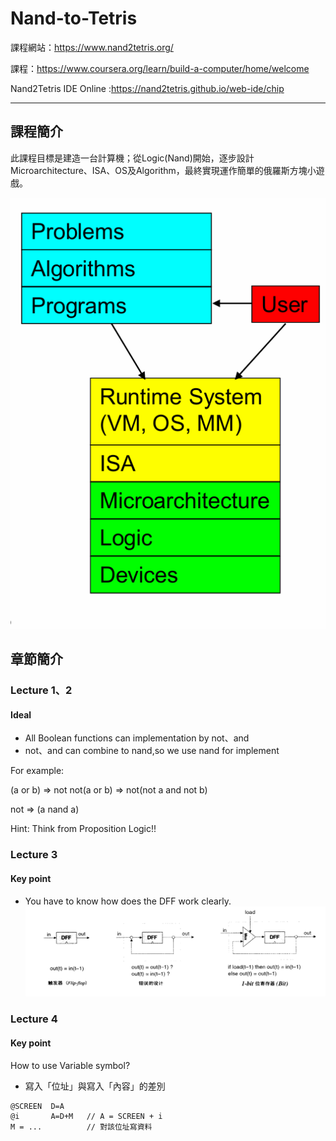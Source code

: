 # Nand-to-Tetris
課程網站：https://www.nand2tetris.org/

課程：https://www.coursera.org/learn/build-a-computer/home/welcome

Nand2Tetris IDE Online :https://nand2tetris.github.io/web-ide/chip

---
## 課程簡介
此課程目標是建造一台計算機；從Logic(Nand)開始，逐步設計Microarchitecture、ISA、OS及Algorithm，最終實現運作簡單的俄羅斯方塊小遊戲。

![image](./image/架構圖.png)

## 章節簡介
### Lecture 1、2
#### Ideal
- All Boolean functions can implementation by  not、and
- not、and can combine to nand,so we use nand for implement

For example:

(a or b) => not not(a or b) => not(not a and not b)

not => (a nand a)

Hint: Think from Proposition Logic!!
### Lecture 3
#### Key point
- You have to know how does the DFF work clearly. 
![image](./image/DFF.png)
### Lecture 4
#### Key point
How to use Variable symbol?
- 寫入「位址」與寫入「內容」的差別
```
@SCREEN  D=A
@i       A=D+M   // A = SCREEN + i
M = ...          // 對該位址寫資料
```